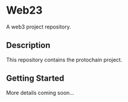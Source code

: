# Web23

A web3 project repository.

## Description
This repository contains the protochain project.

## Getting Started
More details coming soon... 
